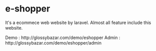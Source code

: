 # e-shopper
<p>It's a ecommece web website by laravel. Almost all feature include this website.</p>
Demo : http://glossybazar.com/demo/eshopper
Admin : http://glossybazar.com/demo/eshopper/admin
